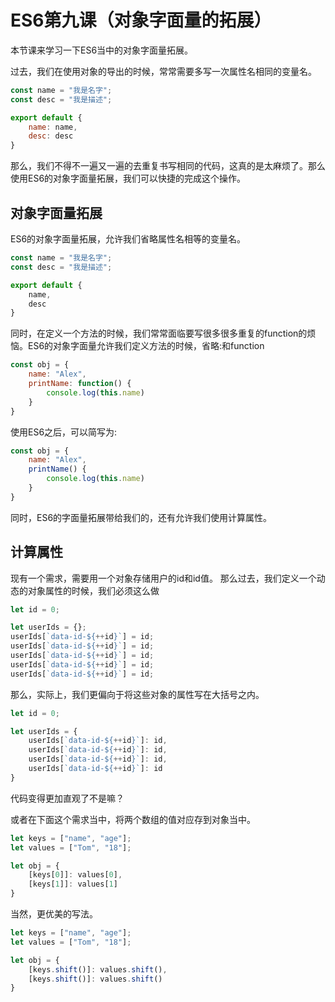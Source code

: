 # ES6第九课（对象字面量的拓展）

本节课来学习一下ES6当中的对象字面量拓展。

过去，我们在使用对象的导出的时候，常常需要多写一次属性名相同的变量名。

```javascript
const name = "我是名字";
const desc = "我是描述";

export default {
    name: name,
    desc: desc
}
```

那么，我们不得不一遍又一遍的去重复书写相同的代码，这真的是太麻烦了。那么使用ES6的对象字面量拓展，我们可以快捷的完成这个操作。

## 对象字面量拓展

ES6的对象字面量拓展，允许我们省略属性名相等的变量名。

```javascript
const name = "我是名字";
const desc = "我是描述";

export default {
    name,
    desc
}

```

同时，在定义一个方法的时候，我们常常面临要写很多很多重复的function的烦恼。ES6的对象字面量允许我们定义方法的时候，省略:和function

```javascript
const obj = {
    name: "Alex",
    printName: function() {
        console.log(this.name)
    }
}
```

使用ES6之后，可以简写为:

```javascript
const obj = {
    name: "Alex",
    printName() {
        console.log(this.name)
    }
}
```

同时，ES6的字面量拓展带给我们的，还有允许我们使用计算属性。

## 计算属性

现有一个需求，需要用一个对象存储用户的id和id值。
那么过去，我们定义一个动态的对象属性的时候，我们必须这么做
```javascript
let id = 0;

let userIds = {};
userIds[`data-id-${++id}`] = id;
userIds[`data-id-${++id}`] = id;
userIds[`data-id-${++id}`] = id;
userIds[`data-id-${++id}`] = id;
userIds[`data-id-${++id}`] = id;
```
那么，实际上，我们更偏向于将这些对象的属性写在大括号之内。

```javascript
let id = 0;

let userIds = {
    userIds[`data-id-${++id}`]: id,
    userIds[`data-id-${++id}`]: id,
    userIds[`data-id-${++id}`]: id,
    userIds[`data-id-${++id}`]: id
}

```
代码变得更加直观了不是嘛？

或者在下面这个需求当中，将两个数组的值对应存到对象当中。

```javascript
let keys = ["name", "age"];
let values = ["Tom", "18"];

let obj = {
    [keys[0]]: values[0],
    [keys[1]]: values[1]
}
```
当然，更优美的写法。

```javascript
let keys = ["name", "age"];
let values = ["Tom", "18"];

let obj = {
    [keys.shift()]: values.shift(),
    [keys.shift()]: values.shift()
}


```